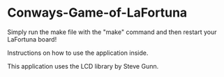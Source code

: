 # Conways-Game-of-LaFortuna
Simply run the make file with the "make" command and then restart your LaFortuna board!

Instructions on how to use the application inside.

This application uses the LCD library by Steve Gunn.